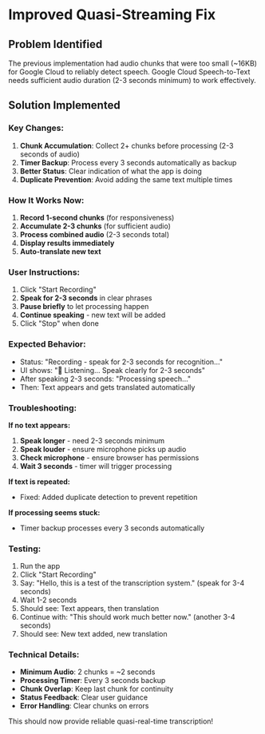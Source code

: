 # Improved Quasi-Streaming Fix

## Problem Identified
The previous implementation had audio chunks that were too small (~16KB) for Google Cloud to reliably detect speech. Google Cloud Speech-to-Text needs sufficient audio duration (2-3 seconds minimum) to work effectively.

## Solution Implemented

### Key Changes:
1. **Chunk Accumulation**: Collect 2+ chunks before processing (2-3 seconds of audio)
2. **Timer Backup**: Process every 3 seconds automatically as backup
3. **Better Status**: Clear indication of what the app is doing
4. **Duplicate Prevention**: Avoid adding the same text multiple times

### How It Works Now:
1. **Record 1-second chunks** (for responsiveness)
2. **Accumulate 2-3 chunks** (for sufficient audio)
3. **Process combined audio** (2-3 seconds total)
4. **Display results immediately**
5. **Auto-translate new text**

### User Instructions:
1. Click "Start Recording"
2. **Speak for 2-3 seconds** in clear phrases
3. **Pause briefly** to let processing happen
4. **Continue speaking** - new text will be added
5. Click "Stop" when done

### Expected Behavior:
- Status: "Recording - speak for 2-3 seconds for recognition..."
- UI shows: "🎤 Listening... Speak clearly for 2-3 seconds"
- After speaking 2-3 seconds: "Processing speech..."
- Then: Text appears and gets translated automatically

### Troubleshooting:

**If no text appears:**
1. **Speak longer** - need 2-3 seconds minimum
2. **Speak louder** - ensure microphone picks up audio
3. **Check microphone** - ensure browser has permissions
4. **Wait 3 seconds** - timer will trigger processing

**If text is repeated:**
- Fixed: Added duplicate detection to prevent repetition

**If processing seems stuck:**
- Timer backup processes every 3 seconds automatically

### Testing:
1. Run the app
2. Click "Start Recording"
3. Say: "Hello, this is a test of the transcription system." (speak for 3-4 seconds)
4. Wait 1-2 seconds
5. Should see: Text appears, then translation
6. Continue with: "This should work much better now." (another 3-4 seconds)
7. Should see: New text added, new translation

### Technical Details:
- **Minimum Audio**: 2 chunks = ~2 seconds
- **Processing Timer**: Every 3 seconds backup
- **Chunk Overlap**: Keep last chunk for continuity
- **Status Feedback**: Clear user guidance
- **Error Handling**: Clear chunks on errors

This should now provide reliable quasi-real-time transcription!
